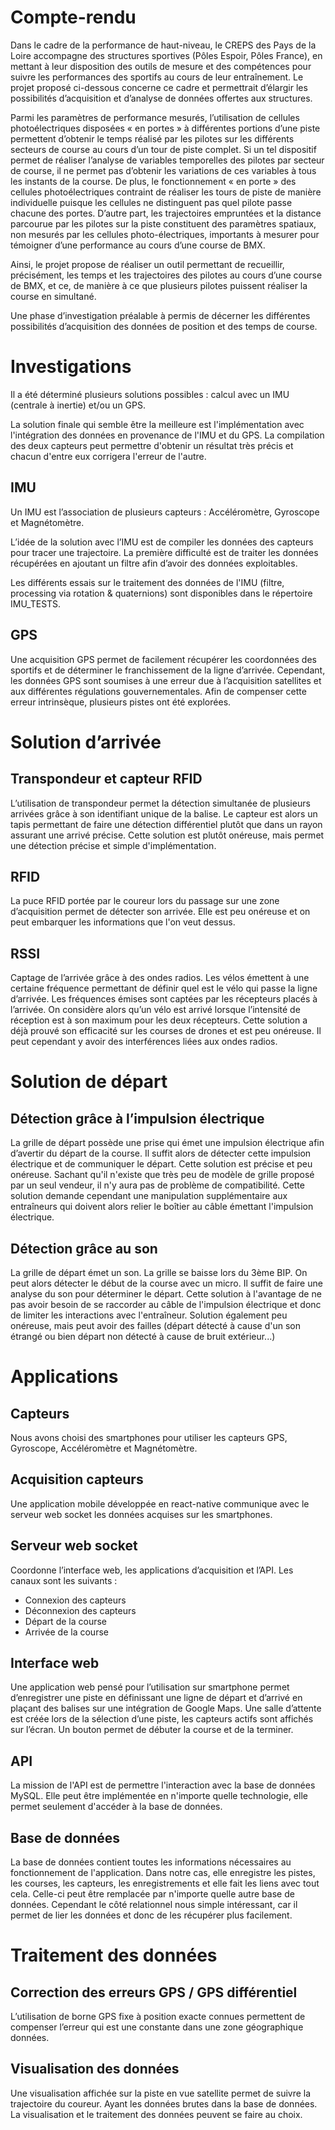 # Compte-rendu

Dans le cadre de la performance de haut-niveau, le CREPS des Pays de la Loire accompagne des structures sportives (Pôles Espoir, Pôles France), en mettant à leur disposition des outils de mesure et des compétences pour suivre les performances des sportifs au cours de leur entraînement. Le projet proposé ci-dessous concerne ce cadre et permettrait d’élargir les possibilités d’acquisition et d’analyse de données offertes aux structures.

Parmi les paramètres de performance mesurés, l’utilisation de cellules photoélectriques disposées « en portes » à différentes portions d’une piste permettent d’obtenir le temps réalisé par les pilotes sur les différents secteurs de course au cours d’un tour de piste complet. Si un tel dispositif permet de réaliser l’analyse de variables temporelles des pilotes par secteur de course, il ne permet pas d’obtenir les variations de ces variables à tous les instants de la course. De plus, le fonctionnement « en porte » des cellules photoélectriques contraint de réaliser les tours de piste de manière individuelle puisque les cellules ne distinguent pas quel pilote passe chacune des portes. D’autre part, les trajectoires empruntées et la distance parcourue par les pilotes sur la piste constituent des paramètres spatiaux, non mesurés par les cellules photo-électriques, importants à mesurer pour témoigner d’une performance au cours d’une course de BMX.

Ainsi, le projet propose de réaliser un outil permettant de recueillir, précisément, les temps et les trajectoires des pilotes au cours d’une course de BMX, et ce, de manière à ce que plusieurs pilotes puissent réaliser la course en simultané.

Une phase d’investigation préalable à permis de décerner les différentes possibilités d’acquisition des données de position et des temps de course.

# Investigations

Il a été déterminé plusieurs solutions possibles : calcul avec un IMU (centrale à inertie) et/ou un GPS.

La solution finale qui semble être la meilleure est l'implémentation avec l'intégration des données en provenance de l'IMU et du GPS. La compilation des deux capteurs peut permettre d'obtenir un résultat très précis et chacun d'entre eux corrigera l'erreur de l'autre.

## IMU

Un IMU est l’association de plusieurs capteurs : Accéléromètre, Gyroscope et Magnétomètre.

L’idée de la solution avec l’IMU est de compiler les données des capteurs pour tracer une trajectoire. La première difficulté est de traiter les données récupérées en ajoutant un filtre afin d’avoir des données exploitables.

Les différents essais sur le traitement des données de l'IMU (filtre, processing via rotation & quaternions) sont disponibles dans le répertoire IMU_TESTS.

## GPS

Une acquisition GPS permet de facilement récupérer les coordonnées des sportifs et de déterminer le franchissement de la ligne d’arrivée. Cependant, les données GPS sont soumises à une erreur due à l’acquisition satellites et aux différentes régulations gouvernementales. Afin de compenser cette erreur intrinsèque, plusieurs pistes ont été explorées.

# Solution d’arrivée

## Transpondeur et capteur RFID

L’utilisation de transpondeur permet la détection simultanée de plusieurs arrivées grâce à son identifiant unique de la balise. Le capteur est alors un tapis permettant de faire une détection différentiel plutôt que dans un rayon assurant une arrivé précise. Cette solution est plutôt onéreuse, mais permet une détection précise et simple d'implémentation.

## RFID

La puce RFID portée par le coureur lors du passage sur une zone d’acquisition permet de détecter son arrivée. Elle est peu onéreuse et on peut embarquer les informations que l'on veut dessus.

## RSSI

Captage de l’arrivée grâce à des ondes radios. Les vélos émettent à une certaine fréquence permettant de définir quel est le vélo qui passe la ligne d’arrivée. Les fréquences émises sont captées par les récepteurs placés à l’arrivée. On considère alors qu’un vélo est arrivé lorsque l’intensité de réception est à son maximum pour les deux récepteurs. Cette solution a déjà prouvé son efficacité sur les courses de drones et est peu onéreuse. Il peut cependant y avoir des interférences liées aux ondes radios.

# Solution de départ

## Détection grâce à l’impulsion électrique

La grille de départ possède une prise qui émet une impulsion électrique afin d’avertir du départ de la course. Il suffit alors de détecter cette impulsion électrique et de communiquer le départ. Cette solution est précise et peu onéreuse. Sachant qu'il n'existe que très peu de modèle de grille proposé par un seul vendeur, il n'y aura pas de problème de compatibilité. Cette solution demande cependant une manipulation supplémentaire aux entraîneurs qui doivent alors relier le boîtier au câble émettant l'impulsion électrique.

## Détection grâce au son

La grille de départ émet un son. La grille se baisse lors du 3ème BIP. On peut alors détecter le début de la course avec un micro. Il suffit de faire une analyse du son pour déterminer le départ. Cette solution à l'avantage de ne pas avoir besoin de se raccorder au câble de l'impulsion électrique et donc de limiter les interactions avec l'entraîneur. Solution également peu onéreuse, mais peut avoir des failles (départ détecté à cause d'un son étrangé ou bien départ non détecté à cause de bruit extérieur...)

# Applications

## Capteurs

Nous avons choisi des smartphones pour utiliser les capteurs GPS, Gyroscope, Accéléromètre et Magnétomètre.

## Acquisition capteurs

Une application mobile développée en react-native communique avec le serveur web socket les données acquises sur les smartphones.

## Serveur web socket

Coordonne l’interface web, les applications d’acquisition et l’API. Les canaux sont les suivants :

- Connexion des capteurs
- Déconnexion des capteurs
- Départ de la course
- Arrivée de la course

## Interface web

Une application web pensé pour l’utilisation sur smartphone permet d’enregistrer une piste en définissant une ligne de départ et d’arrivé en plaçant des balises sur une intégration de Google Maps. Une salle d’attente est créée lors de la sélection d’une piste, les capteurs actifs sont affichés sur l’écran. Un bouton permet de débuter la course et de la terminer.

## API

La mission de l'API est de permettre l'interaction avec la base de données MySQL.
Elle peut être implémentée en n'importe quelle technologie, elle permet seulement d'accéder à la base de données.

## Base de données

La base de données contient toutes les informations nécessaires au fonctionnement de l'application. Dans notre cas, elle enregistre les pistes, les courses, les capteurs, les enregistrements et elle fait les liens avec tout cela. Celle-ci peut être remplacée par n'importe quelle autre base de données. Cependant le côté relationnel nous simple intéressant, car il permet de lier les données et donc de les récupérer plus facilement. 

# Traitement des données

## Correction des erreurs GPS / GPS différentiel

L’utilisation de borne GPS fixe à position exacte connues permettent de compenser l’erreur qui est une constante dans une zone géographique données.

## Visualisation des données

Une visualisation affichée sur la piste en vue satellite permet de suivre la trajectoire du coureur.
Ayant les données brutes dans la base de données. La visualisation et le traitement des données peuvent se faire au choix.